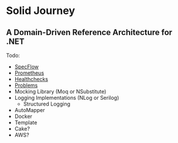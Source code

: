 # Solid Journey
## A Domain-Driven Reference Architecture for .NET ##

Todo:

- [SpecFlow](https://docs.specflow.org/projects/specflow/en/latest/Installation/Project-and-Item-Templates.html)
- [Prometheus](https://prometheus.io/)
- [Healthchecks](https://docs.microsoft.com/en-us/aspnet/core/host-and-deploy/health-checks?view=aspnetcore-5.0)
- [Problems](https://codeopinion.com/problem-details-for-better-rest-http-api-errors/)
- Mocking Library (Moq or NSubstitute)
- Logging Implementations (NLog or Serilog)
    - Structured Logging
- AutoMapper
- Docker
- Template
- Cake?
- AWS?
